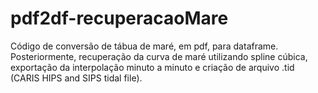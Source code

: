 # pdf2df-recuperacaoMare
Código de conversão de tábua de maré, em pdf, para dataframe. Posteriormente, recuperação da curva de maré utilizando spline cúbica, exportação da interpolação minuto a minuto e criação de arquivo .tid (CARIS HIPS and SIPS tidal file).

